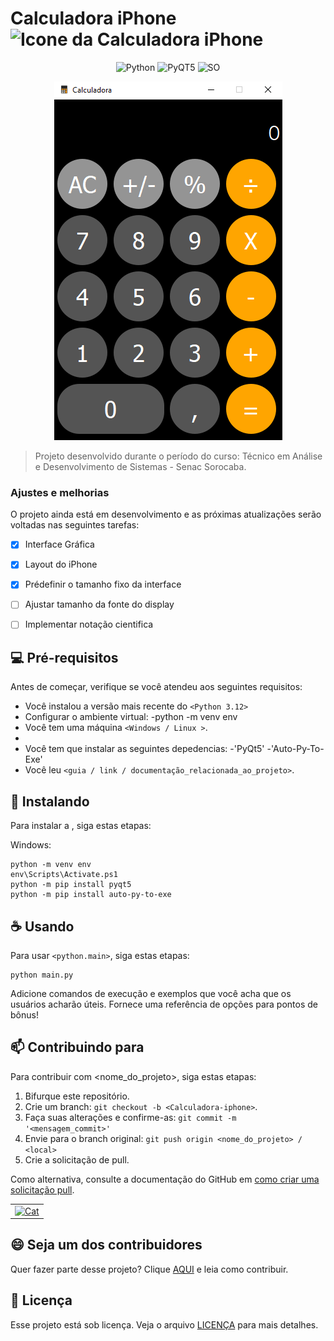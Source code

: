 # Calculadora iPhone <img src="iconeCalculadora.ico" width="32" alt="Icone da Calculadora iPhone">
 
<div align="center">
 
![Python](https://img.shields.io/badge/Python-3776AB?style=for-the-badge&logo=python&logoColor=white)
![PyQT5](https://img.shields.io/badge/Qt-%23217346.svg?style=for-the-badge&logo=Qt&logoColor=white)
![SO](https://img.shields.io/badge/Windows-0078D6?style=for-the-badge&logo=windows&logoColor=white)
 
 
 
<img src="imageCalculator.png"  alt="Main da Calculadora iPhone">
</div>
 
> Projeto desenvolvido durante o período do curso:
Técnico em Análise e Desenvolvimento de Sistemas - Senac Sorocaba.
 
### Ajustes e melhorias
 
O projeto ainda está em desenvolvimento e as próximas atualizações serão voltadas nas seguintes tarefas:
 
- [x] Interface Gráfica
- [x] Layout do iPhone
- [x] Prédefinir o tamanho fixo da interface
- [ ] Ajustar tamanho da fonte do display
- [ ] Implementar notação cientifica

 
## 💻 Pré-requisitos
 
Antes de começar, verifique se você atendeu aos seguintes requisitos:
 
- Você instalou a versão mais recente do `<Python 3.12>`
- Configurar o ambiente virtual:
      -python -m venv env
- Você tem uma máquina `<Windows / Linux >`.
-
- Você tem que instalar as seguintes depedencias:
    -'PyQt5'
    -'Auto-Py-To-Exe'
- Você leu `<guia / link / documentação_relacionada_ao_projeto>`.
 
## 🚀 Instalando <Calculadora iPhone>
 
Para instalar a <Calculadora iPhone>, siga estas etapas:
 
Windows:
```
python -m venv env
env\Scripts\Activate.ps1
python -m pip install pyqt5
python -m pip install auto-py-to-exe
```
 
## ☕ Usando <Calculadora iPhone>
 
Para usar `<python.main>`, siga estas etapas:
 
```
python main.py
```
 
Adicione comandos de execução e exemplos que você acha que os usuários acharão úteis. Fornece uma referência de opções para pontos de bônus!
 
## 📫 Contribuindo para <Calculadora iPhone>
 
Para contribuir com <nome_do_projeto>, siga estas etapas:
 
1. Bifurque este repositório.
2. Crie um branch: `git checkout -b <Calculadora-iphone>`.
3. Faça suas alterações e confirme-as: `git commit -m '<mensagem_commit>'`
4. Envie para o branch original: `git push origin <nome_do_projeto> / <local>`
5. Crie a solicitação de pull.
 
Como alternativa, consulte a documentação do GitHub em [como criar uma solicitação pull](https://help.github.com/en/github/collaborating-with-issues-and-pull-requests/creating-a-pull-request).
 
 
<table>
  <tr>
    <td align="center">
      <a href="#" title="Leonardo Sampaio">
        <img src="https://avatars.githubusercontent.com/u/87835890?s=400&u=53c37a8a0f21f755b8bb4c13d0f661f177b40957&v=4" width="100px;" alt="Cat"/><br>
      </a>
    </td>
  </tr>
</table>
 
## 😄 Seja um dos contribuidores
 
Quer fazer parte desse projeto? Clique [AQUI](CONTRIBUTING.md) e leia como contribuir.
 
## 📝 Licença
 
Esse projeto está sob licença. Veja o arquivo [LICENÇA](LICENSE.md) para mais detalhes.
